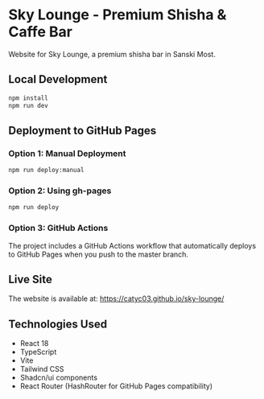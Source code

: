# Sky Lounge - Premium Shisha & Caffe Bar

Website for Sky Lounge, a premium shisha bar in Sanski Most.

## Local Development

```bash
npm install
npm run dev
```

## Deployment to GitHub Pages

### Option 1: Manual Deployment
```bash
npm run deploy:manual
```

### Option 2: Using gh-pages
```bash
npm run deploy
```

### Option 3: GitHub Actions
The project includes a GitHub Actions workflow that automatically deploys to GitHub Pages when you push to the master branch.

## Live Site

The website is available at: https://catyc03.github.io/sky-lounge/

## Technologies Used

- React 18
- TypeScript
- Vite
- Tailwind CSS
- Shadcn/ui components
- React Router (HashRouter for GitHub Pages compatibility)
